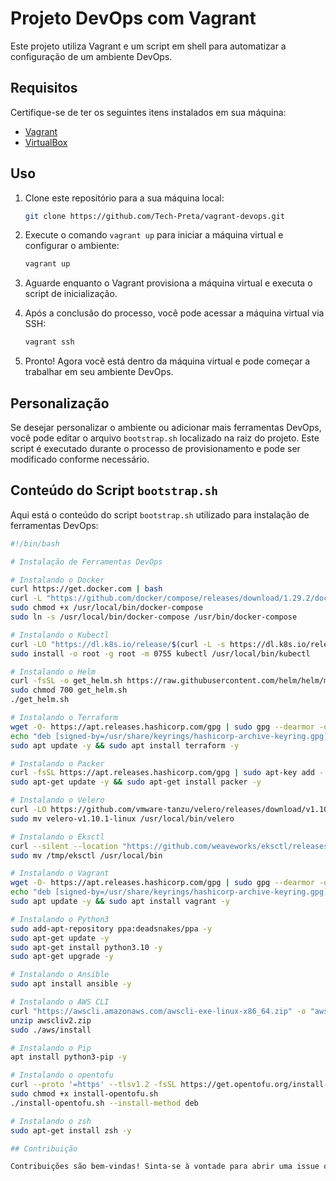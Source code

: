 # Projeto DevOps com Vagrant

Este projeto utiliza Vagrant e um script em shell para automatizar a configuração de um ambiente DevOps.

## Requisitos

Certifique-se de ter os seguintes itens instalados em sua máquina:

- [Vagrant](https://www.vagrantup.com/downloads)
- [VirtualBox](https://www.virtualbox.org/wiki/Downloads)

## Uso

1. Clone este repositório para a sua máquina local:

    ```bash
    git clone https://github.com/Tech-Preta/vagrant-devops.git
    ```


2. Execute o comando `vagrant up` para iniciar a máquina virtual e configurar o ambiente:

    ```bash
    vagrant up
    ```

3. Aguarde enquanto o Vagrant provisiona a máquina virtual e executa o script de inicialização.

4. Após a conclusão do processo, você pode acessar a máquina virtual via SSH:

    ```bash
    vagrant ssh
    ```

5. Pronto! Agora você está dentro da máquina virtual e pode começar a trabalhar em seu ambiente DevOps.

## Personalização

Se desejar personalizar o ambiente ou adicionar mais ferramentas DevOps, você pode editar o arquivo `bootstrap.sh` localizado na raiz do projeto. Este script é executado durante o processo de provisionamento e pode ser modificado conforme necessário.

## Conteúdo do Script `bootstrap.sh`

Aqui está o conteúdo do script `bootstrap.sh` utilizado para instalação de ferramentas DevOps:

```bash
#!/bin/bash

# Instalação de Ferramentas DevOps

# Instalando o Docker
curl https://get.docker.com | bash
curl -L "https://github.com/docker/compose/releases/download/1.29.2/docker-compose-$(uname -s)-$(uname -m)" -o /usr/local/bin/docker-compose
sudo chmod +x /usr/local/bin/docker-compose
sudo ln -s /usr/local/bin/docker-compose /usr/bin/docker-compose 

# Instalando o Kubectl
curl -LO "https://dl.k8s.io/release/$(curl -L -s https://dl.k8s.io/release/stable.txt)/bin/linux/amd64/kubectl"
sudo install -o root -g root -m 0755 kubectl /usr/local/bin/kubectl

# Instalando o Helm
curl -fsSL -o get_helm.sh https://raw.githubusercontent.com/helm/helm/main/scripts/get-helm-3
sudo chmod 700 get_helm.sh
./get_helm.sh

# Instalando o Terraform
wget -O- https://apt.releases.hashicorp.com/gpg | sudo gpg --dearmor -o /usr/share/keyrings/hashicorp-archive-keyring.gpg
echo "deb [signed-by=/usr/share/keyrings/hashicorp-archive-keyring.gpg] https://apt.releases.hashicorp.com $(lsb_release -cs) main" | sudo tee /etc/apt/sources.list.d/hashicorp.list
sudo apt update -y && sudo apt install terraform -y

# Instalando o Packer
curl -fsSL https://apt.releases.hashicorp.com/gpg | sudo apt-key add -
sudo apt-get update -y && sudo apt-get install packer -y

# Instalando o Velero
curl -LO https://github.com/vmware-tanzu/velero/releases/download/v1.10.1/velero-v1.10.1-linux
sudo mv velero-v1.10.1-linux /usr/local/bin/velero

# Instalando o Eksctl
curl --silent --location "https://github.com/weaveworks/eksctl/releases/latest/download/eksctl_$(uname -s)_amd64.tar.gz" | tar xz -C /tmp
sudo mv /tmp/eksctl /usr/local/bin

# Instalando o Vagrant
wget -O- https://apt.releases.hashicorp.com/gpg | sudo gpg --dearmor -o /usr/share/keyrings/hashicorp-archive-keyring.gpg
echo "deb [signed-by=/usr/share/keyrings/hashicorp-archive-keyring.gpg] https://apt.releases.hashicorp.com $(lsb_release -cs) main" | sudo tee /etc/apt/sources.list.d/hashicorp.list
sudo apt update -y && sudo apt install vagrant -y

# Instalando o Python3
sudo add-apt-repository ppa:deadsnakes/ppa -y
sudo apt-get update -y
sudo apt-get install python3.10 -y
sudo apt-get upgrade -y

# Instalando o Ansible
sudo apt install ansible -y

# Instalando o AWS CLI
curl "https://awscli.amazonaws.com/awscli-exe-linux-x86_64.zip" -o "awscliv2.zip"
unzip awscliv2.zip
sudo ./aws/install

# Instalando o Pip
apt install python3-pip -y

# Instalando o opentofu 
curl --proto '=https' --tlsv1.2 -fsSL https://get.opentofu.org/install-opentofu.sh -o install-opentofu.sh
sudo chmod +x install-opentofu.sh
./install-opentofu.sh --install-method deb

# Instalando o zsh
sudo apt-get install zsh -y

## Contribuição

Contribuições são bem-vindas! Sinta-se à vontade para abrir uma issue ou enviar um pull request.
